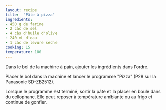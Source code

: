 ```yaml
---
layout: recipe
title:  "Pâte à pizza"
ingredients:
- 450 g de farine
- 2 càc de sel
- 4 càs d'huile d'olive
- 240 mL d'eau
- 1 càc de levure sèche
cooking: 15
temperature: 180
---
```


Dans le bol de la machine à pain, ajouter les ingrédients dans l'ordre.

Placer le bol dans la machine et lancer le programme "Pizza" (P28 sur la Panasonic SD-ZB2512).

Lorsque le programme est terminé, sortir la pâte et la placer en boule dans du cellophane. Elle peut reposer à température ambiante ou au frigo et continue de gonfler.
